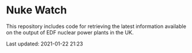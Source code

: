 # Nuke Watch

This repository includes code for retrieving the latest information available on the output of EDF nuclear power plants in the UK.

Last updated: 2021-01-22 21:23
